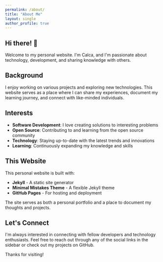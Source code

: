 ```yaml
---
permalink: /about/
title: "About Me"
layout: single
author_profile: true
---
```


## Hi there! 👋

Welcome to my personal website. I'm Calca, and I'm passionate about technology, development, and sharing knowledge with others.

## Background

I enjoy working on various projects and exploring new technologies. This website serves as a place where I can share my experiences, document my learning journey, and connect with like-minded individuals.

## Interests

- **Software Development**: I love creating solutions to interesting problems
- **Open Source**: Contributing to and learning from the open source community
- **Technology**: Staying up-to-date with the latest trends and innovations
- **Learning**: Continuously expanding my knowledge and skills

## This Website

This personal website is built with:
- **Jekyll** - A static site generator
- **Minimal Mistakes Theme** - A flexible Jekyll theme
- **GitHub Pages** - For hosting and deployment

The site serves as both a personal portfolio and a place to document my thoughts and projects.

## Let's Connect

I'm always interested in connecting with fellow developers and technology enthusiasts. Feel free to reach out through any of the social links in the sidebar or check out my projects on GitHub.

Thanks for visiting!